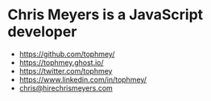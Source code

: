 # Chris Meyers is a JavaScript developer

* <https://github.com/tophmey/>
* <https://tophmey.ghost.io/>
* <https://twitter.com/tophmey>
* <https://www.linkedin.com/in/tophmey/>
* <chris@hirechrismeyers.com>
